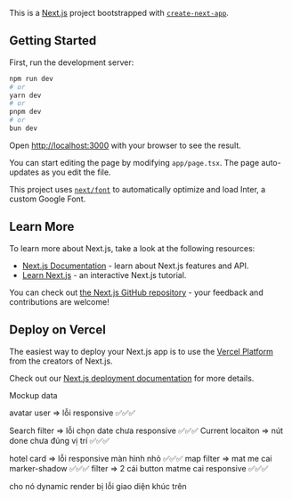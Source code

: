 This is a [Next.js](https://nextjs.org/) project bootstrapped with [`create-next-app`](https://github.com/vercel/next.js/tree/canary/packages/create-next-app).

## Getting Started

First, run the development server:

```bash
npm run dev
# or
yarn dev
# or
pnpm dev
# or
bun dev
```

Open [http://localhost:3000](http://localhost:3000) with your browser to see the result.

You can start editing the page by modifying `app/page.tsx`. The page auto-updates as you edit the file.

This project uses [`next/font`](https://nextjs.org/docs/basic-features/font-optimization) to automatically optimize and load Inter, a custom Google Font.

## Learn More

To learn more about Next.js, take a look at the following resources:

- [Next.js Documentation](https://nextjs.org/docs) - learn about Next.js features and API.
- [Learn Next.js](https://nextjs.org/learn) - an interactive Next.js tutorial.

You can check out [the Next.js GitHub repository](https://github.com/vercel/next.js/) - your feedback and contributions are welcome!

## Deploy on Vercel

The easiest way to deploy your Next.js app is to use the [Vercel Platform](https://vercel.com/new?utm_medium=default-template&filter=next.js&utm_source=create-next-app&utm_campaign=create-next-app-readme) from the creators of Next.js.

Check out our [Next.js deployment documentation](https://nextjs.org/docs/deployment) for more details.

<!-- TODO -->
Mockup data

<!-- Header -->
avatar user => lỗi responsive ✅✅✅

<!-- Home page -->
Search filter => lỗi chọn date chưa responsive ✅✅✅
Current locaiton => nút done chưa đúng vị trí ✅✅✅

<!-- search page -->
hotel card => lỗi responsive màn hình nhỏ ✅✅✅
map filter => mat me cai marker-shadow ✅✅✅
filter => 2 cái button matme cai responsive ✅✅✅


<!-- detail page -->
cho nó dynamic render
bị lỗi giao diện khúc trên 



